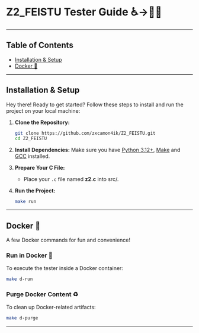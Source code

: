 # Z2_FEISTU Tester Guide ♿→👨‍🔬

---

## Table of Contents

- [Installation & Setup](#installation--setup)
- [Docker 🐋](#docker-)

---

## Installation & Setup

Hey there! Ready to get started? Follow these steps to install and run the project on your local machine:

1. **Clone the Repository:**
   ```bash
   git clone https://github.com/zxcamon4ik/Z2_FEISTU.git
   cd Z2_FEISTU
   ```

2. **Install Dependencies:**
   Make sure you have [Python 3.12+](https://www.python.org/), [Make](https://www.gnu.org/software/make/manual/make.html) and [GCC](https://gcc.gnu.org/) installed.

3. **Prepare Your C File:**
   - Place your `.c` file named **z2.c** into src/.

4. **Run the Project:**
   ```bash
   make run
   ```
   
---

## Docker 🐋

A few Docker commands for fun and convenience!

### Run in Docker 🏃
To execute the tester inside a Docker container:

```bash
make d-run
```

### Purge Docker Content ♻️
To clean up Docker-related artifacts:
```bash
make d-purge
```

---
